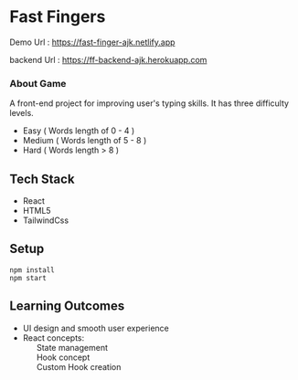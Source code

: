 # Fast Fingers

Demo Url : https://fast-finger-ajk.netlify.app

backend Url : https://ff-backend-ajk.herokuapp.com

### About Game
A front-end project for improving user's typing skills.
It has three difficulty levels.

* Easy ( Words length of 0 - 4 )
* Medium ( Words length of 5 - 8 )
* Hard ( Words length > 8 )

## Tech Stack

* React
* HTML5
* TailwindCss

## Setup

``` npm install ``` \
``` npm start ```

## Learning Outcomes

* UI design and smooth user experience
* React concepts:\
&nbsp; &nbsp; &nbsp; State management\
&nbsp; &nbsp; &nbsp; Hook concept\
&nbsp; &nbsp; &nbsp; Custom Hook creation
      
